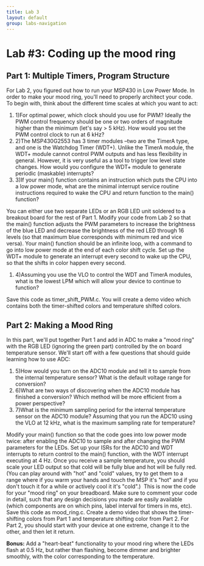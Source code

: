 ```yaml
---
title: Lab 3
layout: default
group: labs-navigation
---
```


# Lab #3: Coding up the mood ring

## Part 1: Multiple Timers, Program Structure

For Lab 2, you figured out how to run your MSP430 in Low Power Mode. In order to make your mood ring, you'll need to properly architect your code. To begin with, think about the different time scales at which you want to act:

1. 1)For optimal power, which clock should you use for PWM? Ideally the PWM control frequency should be one or two orders of magnitude higher than the minimum (let's say > 5 kHz). How would you set the PWM control clock to run at 6 kHz?&nbsp;
2. 2)The MSP430G2553 has 3 timer modules –two are the TimerA type, and one is the Watchdog Timer (WDT+). Unlike the TimerA module, the WDT+ module cannot control PWM outputs and has less flexibility in general. However, it is very useful as a tool to trigger low level state changes. How would you configure the WDT+ module to generate periodic (maskable) interrupts?&nbsp;
3. 3)If your main() function contains an instruction which puts the CPU into a low power mode, what are the minimal interrupt service routine instructions required to wake the CPU and return function to the main() function? &nbsp;

You can either use two separate LEDs or an RGB LED unit soldered to a breakout board for the rest of Part 1. Modify your code from Lab 2 so that the main() function adjusts the PWM parameters to increase the brightness of the blue LED and decrease the brightness of the red LED through 16 levels (so that maximum blue corresponds with minimum red and vice versa). Your main() function should be an infinite loop, with a command to go into low power mode at the end of each color shift cycle. Set up the WDT+ module to generate an interrupt every second to wake up the CPU, so that the shifts in color happen every second.

1. 4)Assuming you use the VLO to control the WDT and TimerA modules, what is the lowest LPM which will allow your device to continue to function?&nbsp;

Save this code as timer\_shift\_PWM.c. You will create a demo video which contains both the timer-shifted colors and temperature shifted colors.

## Part 2: Making a Mood Ring

In this part, we'll put together Part 1 and add in ADC to make a "mood ring" with the RGB LED (ignoring the green part) controlled by the on board temperature sensor. We'll start off with a few questions that should guide learning how to use ADC:

1. 5)How would you turn on the ADC10 module and tell it to sample from the internal temperature sensor? What is the default voltage range for conversion? &nbsp;
2. 6)What are two ways of discovering when the ADC10 module has finished a conversion? Which method will be more efficient from a power perspective? &nbsp;
3. 7)What is the minimum sampling period for the internal temperature sensor on the ADC10 module? Assuming that you run the ADC10 using the VLO at 12 kHz, what is the maximum sampling rate for temperature?&nbsp;

Modify your main() function so that the code goes into low power mode twice: after enabling the ADC10 to sample and after changing the PWM parameters for the LEDs. Set up your ISRs for the ADC10 and WDT interrupts to return control to the main() function, with the WDT interrupt executing at 4 Hz. Once you receive a sample temperature, you should scale your LED output so that cold will be fully blue and hot will be fully red. (You can play around with "hot" and "cold" values, try to get them to a range where if you warm your hands and touch the MSP it's "hot" and if you don't touch it for a while or actively cool it it's "cold".) &nbsp;This is now the code for your "mood ring" on your breadboard. Make sure to comment your code in detail, such that any design decisions you made are easily available (which components are on which pins, label interval for timers in ms, etc). Save this code as mood\_ring.c. Create a demo video that shows the timer-shifting colors from Part 1 and temperature shifting color from Part 2. For Part 2, you should start with your device at one extreme, change it to the other, and then let it return.


**Bonus:** Add a "heart-beat" functionality to your mood ring where the LEDs flash at 0.5 Hz, but rather than flashing, become dimmer and brighter smoothly, with the color corresponding to the temperature.

